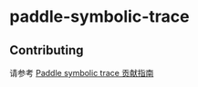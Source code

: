 # paddle-symbolic-trace

<!-- TODO: user guide -->

## Contributing

请参考 [Paddle symbolic trace 贡献指南](./CONTRIBUTING.md)
